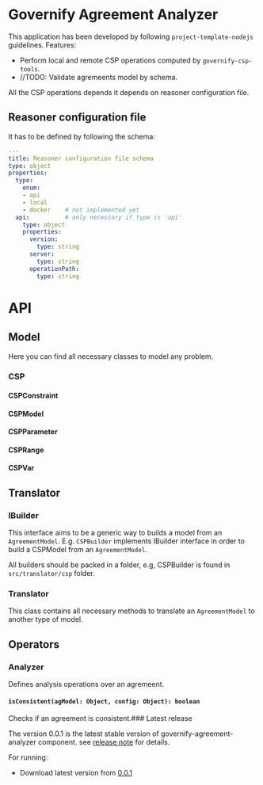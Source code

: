 # Governify Agreement Analyzer
This application has been developed by following `project-template-nodejs` guidelines.
Features:
 - Perform local and remote CSP operations computed by `governify-csp-tools`.
 - //TODO: Validate agremeents model by schema.

All the CSP operations depends it depends on reasoner configuration file.

## Reasoner configuration file
It has to be defined by following the schema:

```yaml
---
title: Reasoner configuration file schema
type: object
properties:
  type:
    enum:
    - api
    - local
    - docker    # not implemented yet
  api:          # only necessary if type is 'api'
    type: object
    properties:
      version:
        type: string
      server:
        type: string
      operationPath:
        type: string

```

# API
## Model
Here you can find all necessary classes to model any problem.

### CSP

#### CSPConstraint
#### CSPModel
#### CSPParameter
#### CSPRange
#### CSPVar

## Translator

### IBuilder
This interface aims to be a generic way to builds a model from an `AgreementModel`.
E.g. `CSPBuilder` implements IBuilder interface in order to build a CSPModel from an `AgreementModel`.

All builders should be packed in a folder, e.g, CSPBuilder is found in `src/translator/csp` folder.

### Translator
This class contains all necessary methods to translate an `AgreementModel` to another type of model.

## Operators

### Analyzer
Defines analysis operations over an agremeent.

#### `isConsistent(agModel: Object, config: Object): boolean`
Checks if an agreement is consistent.### Latest release

The version 0.0.1 is the latest stable version of governify-agreement-analyzer component.
see [release note](http://github.com/isa-group/governify-agreement-analyzer/releases/tag/0.0.1) for details.

For running:

- Download latest version from [0.0.1](http://github.com/isa-group/governify-agreement-analyzer/releases/tag/0.0.1)